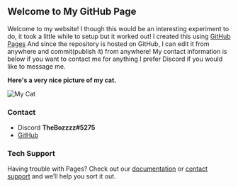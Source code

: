 ## Welcome to My GitHub Page

Welcome to my website! I though this would be an interesting experiment to do, it took a little while to setup but it worked out! I created this using [GitHub Pages](https://pages.github.com/) And since the repository is hosted on GitHub, I can edit it from anywhere and commit(publish it) from anywhere! My contact information is below if you want to contact me for anything I prefer Discord if you would like to message me.

**Here's a very nice picture of my cat.**

![My Cat](https://lh3.googleusercontent.com/VOnHlDry793JXT58-XnSWFjlsiI3rRtuAVnviMPbaRQ50JbCycuIjWRCWS8hXO03ekV1GmxPP1CpF_ckz_p2mDA9pM9oK8eGgyWJ-wfxY5reCCVFVdmhKIjH-0V2qawxFXZ6Qz_T12THYoX7RuT-2P_srlnlUZGb4deiKZl2OFgi3o9sKt0dZTw5k2zkvw_wMwA2uI3jDFxGH9-2DI4xINvt_ZMSFxaafAVJfxJs_pxmGD2hxDfMykOaGPx9gJG_zyxA3bsuMp-_Fp9eOz9QVhvjNrhOyJPfWUGApawm9-Zn8O9CL_ACN4hiVAHfm1ZTYDbAc4IQSDgB_55nvJt-QjTDYIVD_mAVdmIMYkDizJwAC1nPtRothdJjEBr8b6MuPfQAFu1vwjymD4jKZOZYAy1hOp8Y4qYP1sFJeihQb2g-Ahcl5Y15cyzneMPmzKS9LrYIU8k7YQBGAf5yzkOrPiOFKvVZkmUmGD04nfgV5uZW_1QhGY9j3v8xiBGS-jV5IaXT6vnWdB8tqj331LwXq0DR27NNh2hxIzBQDcZZEtmw9LqiifX9I5UyfBLTv7E8lCIsTklWoYEXBD8rDG98gDa9sPjcu3bOUnC9jahWPPxIv2Nf4RgZhSZB9_l9Pa41k0HcCoob7QAwDc8IKCvXMKkRZL6YLCGDBV3LkTQTNy3C1PXcDCcAu5oX8Guz-g=w164-h219-no?authuser=0)

### Contact

- Discord **TheBozzzz#5275**
- [GitHub](https://github.com/TheBozzz34)

### Tech Support

Having trouble with Pages? Check out our [documentation](https://docs.github.com/categories/github-pages-basics/) or [contact support](https://github.com/contact) and we’ll help you sort it out.
